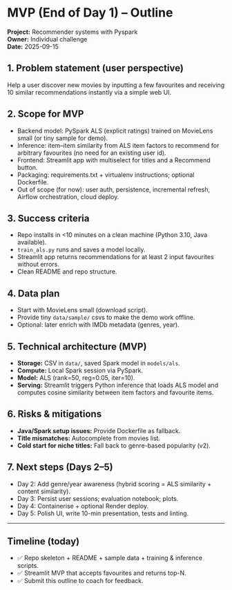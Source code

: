 # MVP (End of Day 1) – Outline

**Project:** Recommender systems with Pyspark  
**Owner:** Individual challenge  
**Date:** 2025-09-15

## 1. Problem statement (user perspective)
Help a user discover new movies by inputting a few favourites and receiving 10 similar recommendations instantly via a simple web UI.

## 2. Scope for MVP
- Backend model: PySpark ALS (explicit ratings) trained on MovieLens small (or tiny sample for demo).
- Inference: item–item similarity from ALS item factors to recommend for arbitrary favourites (no need for an existing user id).
- Frontend: Streamlit app with multiselect for titles and a Recommend button.
- Packaging: requirements.txt + virtualenv instructions; optional Dockerfile.
- Out of scope (for now): user auth, persistence, incremental refresh, Airflow orchestration, cloud deploy.

## 3. Success criteria
- Repo installs in <10 minutes on a clean machine (Python 3.10, Java available).
- `train_als.py` runs and saves a model locally.
- Streamlit app returns recommendations for at least 2 input favourites without errors.
- Clean README and repo structure.

## 4. Data plan
- Start with MovieLens small (download script).
- Provide tiny `data/sample/` csvs to make the demo work offline.
- Optional: later enrich with IMDb metadata (genres, year).

## 5. Technical architecture (MVP)
- **Storage:** CSV in `data/`, saved Spark model in `models/als`.
- **Compute:** Local Spark session via PySpark.
- **Model:** ALS (rank=50, reg=0.05, iter=10).
- **Serving:** Streamlit triggers Python inference that loads ALS model and computes cosine similarity between item factors and favourite items.

## 6. Risks & mitigations
- **Java/Spark setup issues:** Provide Dockerfile as fallback.
- **Title mismatches:** Autocomplete from movies list.
- **Cold start for niche titles:** Fall back to genre-based popularity (v2).

## 7. Next steps (Days 2–5)
- Day 2: Add genre/year awareness (hybrid scoring = ALS similarity + content similarity).
- Day 3: Persist user sessions; evaluation notebook; plots.
- Day 4: Containerise + optional Render deploy.
- Day 5: Polish UI, write 10-min presentation, tests and linting.

---

## Timeline (today)
- ✅ Repo skeleton + README + sample data + training & inference scripts.
- ✅ Streamlit MVP that accepts favourites and returns top-N.
- ✅ Submit this outline to coach for feedback.